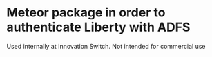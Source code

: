# Meteor package in order to authenticate Liberty with ADFS

Used internally at Innovation Switch. Not intended for commercial use